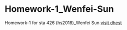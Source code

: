 # Homework-1_Wenfei-Sun
Homework-1 for sta 426 (hs2018)_Wenfei Sun
[visit dhest](https://www.hest.ethz.ch/en)
